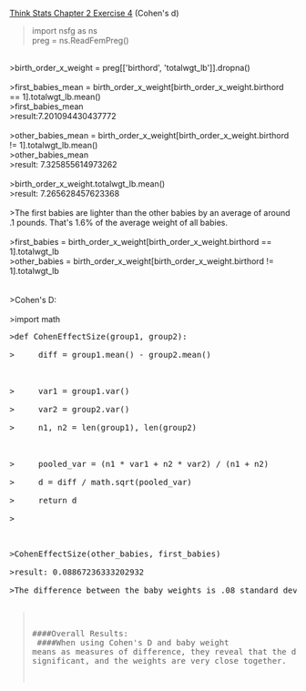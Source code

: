 [Think Stats Chapter 2 Exercise 4](http://greenteapress.com/thinkstats2/html/thinkstats2003.html#toc24) (Cohen's d)

>import nsfg as ns <br>
>preg = ns.ReadFemPreg() <br>
<br>
>birth_order_x_weight = preg[['birthord', 'totalwgt_lb']].dropna() <br>
<br>
>first_babies_mean = birth_order_x_weight[birth_order_x_weight.birthord == 1].totalwgt_lb.mean() <br>
>first_babies_mean <br>
>result:7.201094430437772 <br>
<br>
>other_babies_mean = birth_order_x_weight[birth_order_x_weight.birthord != 1].totalwgt_lb.mean()<br>
>other_babies_mean<br>
>result: 7.325855614973262<br>
<br>
>birth_order_x_weight.totalwgt_lb.mean()<br>
>result: 7.265628457623368<br>
<br>
>The first babies are lighter than the other babies by an average of around .1 pounds. That's 1.6% of the average weight of all babies.<br>
<br>
>first_babies = birth_order_x_weight[birth_order_x_weight.birthord == 1].totalwgt_lb<br>
>other_babies = birth_order_x_weight[birth_order_x_weight.birthord != 1].totalwgt_lb<br>
<br>
<br>
>Cohen's D:<br>
<br>
>import math<br>
<pre>
>def CohenEffectSize(group1, group2):<br>
>     diff = group1.mean() - group2.mean()<br>
<br>
>     var1 = group1.var()<br>
>     var2 = group2.var()<br>
>     n1, n2 = len(group1), len(group2)<br>
<br>
>     pooled_var = (n1 * var1 + n2 * var2) / (n1 + n2)<br>
>     d = diff / math.sqrt(pooled_var)<br>
>     return d<br>
><pre>
<br>
>CohenEffectSize(other_babies, first_babies)<br>
>result: 0.08867236333202932<br>
>The difference between the baby weights is .08 standard deviations which is low. So there is not much difference.

>####Overall Results:<br>
>####When using Cohen's D and baby weight means as measures of difference, they reveal that the difference are not significant, and the weights are very close together. 
